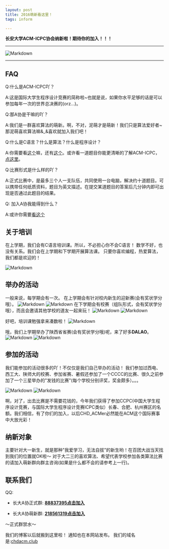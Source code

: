 ```yaml
---
layout: post
title: 2016萌新看这里！
tags: inform

---
```


**长安大学ACM-ICPC协会纳新啦！期待你的加入！！！**

---


![Markdown](http://i4.buimg.com/1949/667dd8824434fc19.jpg)

---



## FAQ

Q:什么是ACM-ICPC吖？

A:这是国际大学生程序设计竞赛的简称啦~也就是说，如果你水平足够的话是可以参加每年一次的世界总决赛的(orz...)。

Q:那A协是干嘛的吖？

A:我们是一群喜欢算法的萌新。啊，不对，泥萌才是萌新！我们只是算法爱好者~那泥萌喜欢算法嘛&_&喜欢就加入我们吧！

Q:什么是C语言？什么是算法？什么是程序设计？

A:你需要看[这个](https://zh.wikipedia.org/wiki/C%E8%AF%AD%E8%A8%80)嘛，还有[这个](http://www.jianshu.com/p/7feeac080171)。或许看一道题目你能更清晰的了解ACM-ICPC，[点这里](http://poj.org/problem?id=3372)。

Q:比赛形式是什么样的吖？

A:正式比赛中，是最多三个人一支队伍，共同使用一台电脑，解决约十道题目。可以携带任何纸质资料，题目为英文描述。在提交某道题目的答案后几分钟内即可出现是否通过此题目的结果。

Q: 加入A协我能得到什么？

A:或许你需要[看这个](http://chdacm.club/2016/08/30/2016-08-30-learn_from_club/)

## 关于培训

在上学期，我们会有C语言培训课。所以，不必担心你不会C语言！
数学不好，也没有关系。我们会在上学期和下学期开展算法课。
只要你喜欢编程，热爱算法，我们都是欢迎的！

![Markdown](http://i1.buimg.com/1949/bb4f526801eb843d.jpg)

## 举办的活动

一般来说，每学期会有一次。
在上学期会有针对校内新生的迎新赛(会有奖状学分哦）。
![Markdown](http://i4.buimg.com/1949/d8c752a9213d5272.png)
![Markdown](http://i4.buimg.com/1949/d74c74e7d3e44242.png)
在下学期会有校赛（组队形式，会有奖状学分哦），而且会邀请其他学校的道友一起来玩！
![Markdown](http://i4.buimg.com/1949/690996ef885529aa.png)
![Markdown](http://i4.buimg.com/1949/7abbbf2d64c5426f.png)

好吧，培训课勉强拿来凑数啦！
![Markdown](http://i4.buimg.com/1949/884a15cfcf305712.png)

哦，我们上学期举办了陕西省省赛(会有奖状学分哦)呢，来了好多**DALAO**。
![Markdown](http://i4.buimg.com/1949/2a05d319c68f4b43.jpg)
![Markdown](http://i2.buimg.com/1949/72acde71eb8388c9.jpg)

## 参加的活动

我们能参加的活动很多的吖！不仅仅是我们自己举办的活动！
我们参加过西电、西工大、陕师大的校赛、参加省赛、暑假还参加了一个CCCC的比赛、很久之前参加了一个三星举办的"发钱的比赛"(每个学校分别评奖，奖金颇多）。。。

![Markdown](http://i1.piimg.com/1949/63cadaa80a276ab6.jpg)
![Markdown](http://i1.piimg.com/1949/8fbf20b20444f731.jpg)

啊，对了，出去比赛是不需要花钱的，今年我们获得了参加CCPC(中国大学生程序设计竞赛，与国际大学生程序设计竞赛ICPC类似）长春、合肥、杭州赛区的名额。我们相信，有了你们的加入，以后CHD_ACMer必然能在ACM这个国际赛事中大放光彩！

## 纳新对象

主要针对大一新生，就是那种"我爱学习，无法自拔”的新生哟！在百团大战当天找到我们的位置就OK啦～
对于大二三的喜欢算法、希望代表学校参加各类算法比赛的请加入萌新群向群主咨询(如果是什么都不会的请参考上一行)。


## 联系我们

QQ:

- 长大A协正式群: **[88837395点击加入](http://jq.qq.com/?_wv=1027&k=2KogR3q)**

- 长大A协萌新群: **[218561319点击加入](：http://jq.qq.com/?_wv=1027&k=2GOAThh)**

～正式群禁水～


我们的博客以后就搬到这里啦！
通知也在本网站发布。
我们的域名是:[chdacm.club](chdacm.club)










